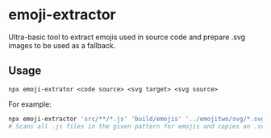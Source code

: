 # emoji-extractor

Ultra-basic tool to extract emojis used in source code and prepare .svg images to be used as a fallback.

## Usage

```
npx emoji-extrator <code source> <svg target> <svg source>
```
For example:
```sh
npx emoji-extractor 'src/**/*.js' 'build/emojis' '../emojitwo/svg/*.svg'
# Scans all .js files in the given pattern for emojis and copies an .svg file to build/emojis from ../emojitwo/svg per each emoji found
```
